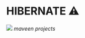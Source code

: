 <h1>HIBERNATE ⚠️</h1>
<img src="https://i0.wp.com/erainnovator.com/wp-content/uploads/2020/05/Hibernate-in-java.png?fit=1200%2C675&ssl=1">
<i style="font-size:"40px"">maveen projects</i>
